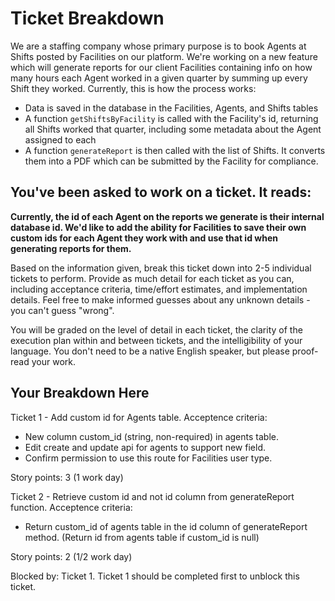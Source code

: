 # Ticket Breakdown
We are a staffing company whose primary purpose is to book Agents at Shifts posted by Facilities on our platform. We're working on a new feature which will generate reports for our client Facilities containing info on how many hours each Agent worked in a given quarter by summing up every Shift they worked. Currently, this is how the process works:

- Data is saved in the database in the Facilities, Agents, and Shifts tables
- A function `getShiftsByFacility` is called with the Facility's id, returning all Shifts worked that quarter, including some metadata about the Agent assigned to each
- A function `generateReport` is then called with the list of Shifts. It converts them into a PDF which can be submitted by the Facility for compliance.

## You've been asked to work on a ticket. It reads:

**Currently, the id of each Agent on the reports we generate is their internal database id. We'd like to add the ability for Facilities to save their own custom ids for each Agent they work with and use that id when generating reports for them.**


Based on the information given, break this ticket down into 2-5 individual tickets to perform. Provide as much detail for each ticket as you can, including acceptance criteria, time/effort estimates, and implementation details. Feel free to make informed guesses about any unknown details - you can't guess "wrong".


You will be graded on the level of detail in each ticket, the clarity of the execution plan within and between tickets, and the intelligibility of your language. You don't need to be a native English speaker, but please proof-read your work.

## Your Breakdown Here

Ticket 1 - Add custom id for Agents table.
Acceptence criteria:
- New column custom_id (string, non-required) in agents table.
- Edit create and update api for agents to support new field.
- Confirm permission to use this route for Facilities user type.

Story points: 3 (1 work day)

Ticket 2 - Retrieve custom id and not id column from generateReport function.
Acceptence criteria:
- Return custom_id of agents table in the id column of generateReport method. (Return id from agents table if custom_id is null)

Story points: 2 (1/2 work day)

Blocked by: Ticket 1.
Ticket 1 should be completed first to unblock this ticket.